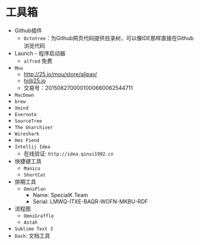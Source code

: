 # 工具箱

- Github插件
	- `Octotree`：为Github网页代码提供目录树，可以像IDE那样直接在Github浏览代码
- Launch - 程序启动器
	- `alfred` 免费
- `Mou`
	- http://25.io/mou/store/alipay/
	- hi@25.io
	- 交易号：2015082700001000660062544711
- `MacDown`
- `brew`
- `Xmind`
- `Evernote`
- `SourceTree`
- `The Unarchiver`
- `Wireshark`
- `Hex Fiend`
- `Intellij Idea`
	- 在线验证: `http://idea.qinxi1992.cn`
- 快捷键工具
	- `Manico`
	- `ShortCat`
- 排期工具
	- `OmniPlan`
   		- Name: SpecialK Team
		- Serial: LMWQ-ITXE-BAQR-WOFN-MKBU-RDF
- 流程图
	- `OmniGraffle`
	- `Astah`
- `Sublime Text 3`
- `Dash`: 文档工具
